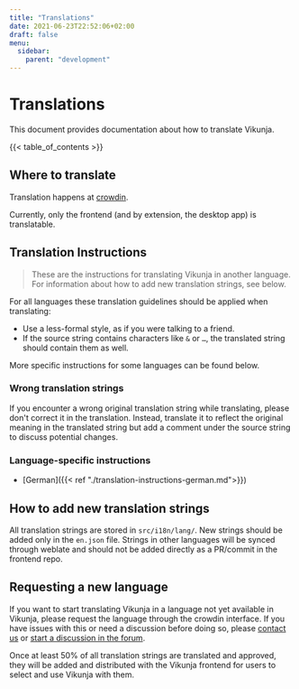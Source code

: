 ```yaml
---
title: "Translations"
date: 2021-06-23T22:52:06+02:00
draft: false
menu:
  sidebar:
    parent: "development"
---
```


# Translations

This document provides documentation about how to translate Vikunja.

{{< table_of_contents >}}

## Where to translate

Translation happens at [crowdin](https://crowdin.com/project/vikunja).

Currently, only the frontend (and by extension, the desktop app) is translatable.

## Translation Instructions

> These are the instructions for translating Vikunja in another language.
> For information about how to add new translation strings, see below.

For all languages these translation guidelines should be applied when translating:

* Use a less-formal style, as if you were talking to a friend.
* If the source string contains characters like `&` or `…`, the translated string should contain them as well.

More specific instructions for some languages can be found below.

### Wrong translation strings

If you encounter a wrong original translation string while translating, please don't correct it in the translation.
Instead, translate it to reflect the original meaning in the translated string but add a comment under the source string to discuss potential changes.

### Language-specific instructions

* [German]({{< ref "./translation-instructions-german.md">}})

## How to add new translation strings

All translation strings are stored in `src/i18n/lang/`.
New strings should be added only in the `en.json` file.
Strings in other languages will be synced through weblate and should not be added directly as a PR/commit in the frontend repo.

## Requesting a new language

If you want to start translating Vikunja in a language not yet available in Vikunja, please request the language through the crowdin interface.
If you have issues with this or need a discussion before doing so, please [contact us](https://vikunja.io/contact/) or [start a discussion in the forum](https://community.vikunja.io).

Once at least 50% of all translation strings are translated and approved, they will be added and distributed with the Vikunja frontend for users to select and use Vikunja with them.
